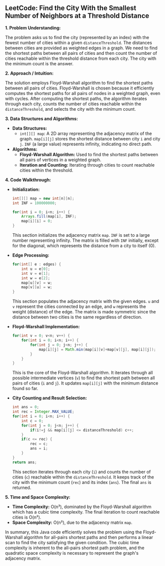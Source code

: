 ## LeetCode: Find the City With the Smallest Number of Neighbors at a Threshold Distance

**1. Problem Understanding:**

The problem asks us to find the city (represented by an index) with the fewest number of cities within a given `distanceThreshold`.  The distances between cities are provided as weighted edges in a graph. We need to find the shortest paths between all pairs of cities and then count the number of cities reachable within the threshold distance from each city. The city with the minimum count is the answer.


**2. Approach / Intuition:**

The solution employs Floyd-Warshall algorithm to find the shortest paths between all pairs of cities.  Floyd-Warshall is chosen because it efficiently computes the shortest paths for all pairs of nodes in a weighted graph, even with cycles. After computing the shortest paths, the algorithm iterates through each city, counts the number of cities reachable within the `distanceThreshold`, and selects the city with the minimum count.

**3. Data Structures and Algorithms:**

* **Data Structures:**
    * `int[][] map`: A 2D array representing the adjacency matrix of the graph. `map[i][j]` stores the shortest distance between city `i` and city `j`.  `INF` (a large value) represents infinity, indicating no direct path.
* **Algorithms:**
    * **Floyd-Warshall Algorithm:**  Used to find the shortest paths between all pairs of vertices in a weighted graph.
    * **Iteration and Counting:**  Iterating through cities to count reachable cities within the threshold.


**4. Code Walkthrough:**

* **Initialization:**
    ```java
    int[][] map = new int[n][n];
    int INF = 100000000; 

    for(int i = 0; i<n; i++) {
        Arrays.fill(map[i], INF);
        map[i][i] = 0;
    }
    ```
    This section initializes the adjacency matrix `map`.  `INF` is set to a large number representing infinity.  The matrix is filled with `INF` initially, except for the diagonal, which represents the distance from a city to itself (0).

* **Edge Processing:**
    ```java
    for(int[] e : edges) {
        int u = e[0];
        int v = e[1];
        int w = e[2];
        map[u][v] = w;
        map[v][u] = w;
    }
    ```
    This section populates the adjacency matrix with the given edges.  `u` and `v` represent the cities connected by an edge, and `w` represents the weight (distance) of the edge.  The matrix is made symmetric since the distance between two cities is the same regardless of direction.

* **Floyd-Warshall Implementation:**
    ```java
    for(int v = 0; v<n; v++) {
        for(int i = 0; i<n; i++) {
            for(int j = 0; j<n; j++) {
                map[i][j] = Math.min(map[i][v]+map[v][j], map[i][j]);
            }
        }
    }
    ```
    This is the core of the Floyd-Warshall algorithm. It iterates through all possible intermediate vertices (`v`) to find the shortest path between all pairs of cities (`i` and `j`). It updates `map[i][j]` with the minimum distance found so far.

* **City Counting and Result Selection:**
    ```java
    int ans = 0;
    int rec = Integer.MAX_VALUE;
    for(int i = 0; i<n; i++) {
        int c = 0;
        for(int j = 0; j<n; j++) {
            if(i!=j && map[i][j] <= distanceThreshold) c++;
        }
        if(c <= rec) {
            rec = c;
            ans = i;
        }
    }
    return ans;
    ```
    This section iterates through each city (`i`) and counts the number of cities (`c`) reachable within the `distanceThreshold`. It keeps track of the city with the minimum count (`rec`) and its index (`ans`).  The final `ans` is returned.


**5. Time and Space Complexity:**

* **Time Complexity:** O(n³), dominated by the Floyd-Warshall algorithm which has a cubic time complexity. The final iteration to count reachable cities is O(n²).
* **Space Complexity:** O(n²), due to the adjacency matrix `map`.


In summary, this Java code efficiently solves the problem using the Floyd-Warshall algorithm for all-pairs shortest paths and then performs a linear scan to find the city satisfying the given condition. The cubic time complexity is inherent to the all-pairs shortest path problem, and the quadratic space complexity is necessary to represent the graph's adjacency matrix.
